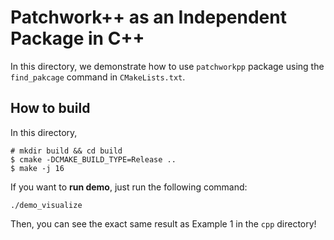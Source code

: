 # Patchwork++ as an Independent Package in C++

In this directory, we demonstrate how to use `patchworkpp` package using the `find_pakcage` command in `CMakeLists.txt`.

## How to build

In this directory,

```commandline
# mkdir build && cd build
$ cmake -DCMAKE_BUILD_TYPE=Release ..
$ make -j 16
```

If you want to **run demo**, just run the following command:

```commandline
./demo_visualize
```

Then, you can see the exact same result as Example 1 in the `cpp` directory!


